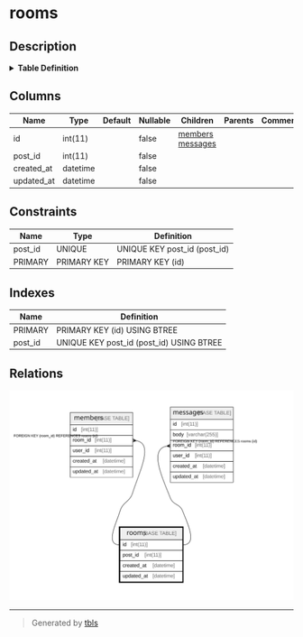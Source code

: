 # rooms

## Description

<details>
<summary><strong>Table Definition</strong></summary>

```sql
CREATE TABLE `rooms` (
  `id` int(11) NOT NULL AUTO_INCREMENT,
  `post_id` int(11) NOT NULL,
  `created_at` datetime NOT NULL,
  `updated_at` datetime NOT NULL,
  PRIMARY KEY (`id`),
  UNIQUE KEY `post_id` (`post_id`)
) ENGINE=InnoDB DEFAULT CHARSET=utf8mb4 COLLATE=utf8mb4_ja_0900_as_cs
```

</details>

## Columns

| Name | Type | Default | Nullable | Children | Parents | Comment |
| ---- | ---- | ------- | -------- | -------- | ------- | ------- |
| id | int(11) |  | false | [members](members.md) [messages](messages.md) |  |  |
| post_id | int(11) |  | false |  |  |  |
| created_at | datetime |  | false |  |  |  |
| updated_at | datetime |  | false |  |  |  |

## Constraints

| Name | Type | Definition |
| ---- | ---- | ---------- |
| post_id | UNIQUE | UNIQUE KEY post_id (post_id) |
| PRIMARY | PRIMARY KEY | PRIMARY KEY (id) |

## Indexes

| Name | Definition |
| ---- | ---------- |
| PRIMARY | PRIMARY KEY (id) USING BTREE |
| post_id | UNIQUE KEY post_id (post_id) USING BTREE |

## Relations

![er](rooms.svg)

---

> Generated by [tbls](https://github.com/k1LoW/tbls)
